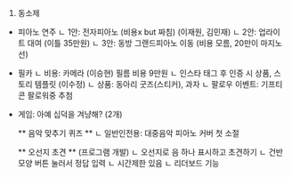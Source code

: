 1. 동소제

- 피아노 연주
  ㄴ 1안: 전자피아노 (비용x but 짜침) (이재원, 김민재)
  ㄴ 2안: 업라이트 대여 (이틀 35만원)
  ㄴ 3안: 동방 그랜드피아노 이동 (비용 모름, 20만이 마지노선)

- 필카
  ㄴ 비용: 카메라 (이승현) 필름 비용 9만원
  ㄴ 인스타 태그 후 인증 시 상품, 스토리 템플릿 (이수정)
  ㄴ 상품: 동아리 굿즈(스티커), 과자
  ㄴ 팔로우 이벤트: 기프티콘 팔로워중 추첨

- 게임: 아예 십덕을 겨냥해? (2개)

  ** 음악 맞추기 퀴즈 **
  ㄴ 일반인전용: 대중음악 피아노 커버 첫 소절

  ** 오선지 초견 ** (프로그램 개발)
  ㄴ 오선지로 음 하나 표시하고 초견하기
  ㄴ 건반 모양 버튼 눌러서 정답 입력
  ㄴ 시간제한 있음
  ㄴ 리더보드 기능
